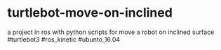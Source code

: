 # turtlebot-move-on-inclined
a project in ros with python scripts for move a robot on inclined surface
#turtlebot3
#ros_kinetic
#ubunto_16.04
